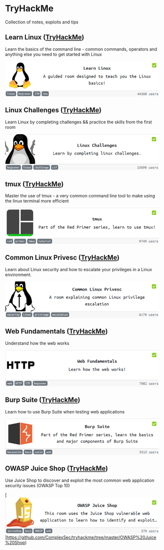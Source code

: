 # TryHackMe
Collection of notes, exploits and tips

## Learn Linux ([TryHackMe](https://tryhackme.com/room/zthlinux))
Learn the basics of the command line - common commands, operators and anything else you need to get started with Linux

[<img src="https://github.com/ComplexSec/tryhackme/blob/master/Learn%20Linux/images/learnlinux.png">](https://github.com/ComplexSec/tryhackme/tree/master/Learn%20Linux)

## Linux Challenges ([TryHackMe](https://tryhackme.com/room/linuxctf))
Learn Linux by completing challenges && practice the skills from the first room

[<img src="https://github.com/ComplexSec/tryhackme/blob/master/Linux%20Challenges/images/linuxchallenges.png">](https://github.com/ComplexSec/tryhackme/tree/master/Linux%20Challenges)

## tmux ([TryHackMe](https://tryhackme.com/room/rptmux))
Master the use of tmux - a very common command line tool to make using the linux terminal more efficient

[<img src="https://github.com/ComplexSec/tryhackme/blob/master/tmux/images/tmux.png">](https://github.com/ComplexSec/tryhackme/tree/master/tmux)

## Common Linux Privesc ([TryHackMe](https://tryhackme.com/room/commonlinuxprivesc))
Learn about Linux security and how to escalate your privileges in a Linux environment.

[<img src="https://github.com/ComplexSec/tryhackme/blob/master/Common%20Linux%20Privesc/images/commonlinuxprivesc.png">](https://github.com/ComplexSec/tryhackme/tree/master/Common%20Linux%20Privesc)

## Web Fundamentals ([TryHackMe](https://tryhackme.com/room/webfundamentals))
Understand how the web works

[<img src="https://github.com/ComplexSec/tryhackme/blob/master/Web%20Fundamentals/images/web_fundamentals.png">](https://github.com/ComplexSec/tryhackme/tree/master/Web%20Fundamentals)

## Burp Suite ([TryHackMe](https://tryhackme.com/room/rpburpsuite))
Learn how to use Burp Suite when testing web applications

[<img src="https://github.com/ComplexSec/tryhackme/blob/master/Burp%20Suite/images/burp_suite.png">](https://github.com/ComplexSec/tryhackme/tree/master/Burp%20Suite)

## OWASP Juice Shop ([TryHackMe](https://tryhackme.com/room/owaspjuiceshop))
Use Juice Shop to discover and exploit the most common web application security issues (OWASP Top 10)

[<img src="https://github.com/ComplexSec/tryhackme/blob/master/OWASP%20Juice%20Shop/images/owasp_juice_shop.png">]https://github.com/ComplexSec/tryhackme/tree/master/OWASP%20Juice%20Shop)
